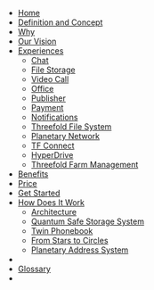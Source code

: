 - [Home](readme)
- [Definition and Concept](definition_and_concept)
- [Why](tftech:why)
- [Our Vision](our_vision)
- [Experiences](experiences)
  - [Chat](twin_chat)
  - [File Storage](filestorage)
  - [Video Call](video_call)
  - [Office](office)
  - [Publisher](threefold:publisher)
  - [Payment](payment)
  - [Notifications](notifications)
  - [Threefold File System](threefold:threefold_fs)
  - [Planetary Network](threefold:threefold_network)
  - [TF Connect](threefold:tfconnect)
  - [HyperDrive](hyperdrive)
  - [Threefold Farm Management](threefold_farmer_mgmt)
- [Benefits](benefits)
- [Price](price)
- [Get Started](getting_started)
- [How Does It Work](howdoesitwork)
  - [Architecture](twin_architecture)
  - [Quantum Safe Storage System](qsstoragesystem)
  - [Twin Phonebook](phonebook)
  - [From Stars to Circles](stars_circles)
  - [Planetary Address System](addressing_system)
  <!-- [peer2peer fairswap](p2p_swap)-->
- <!--[Roadmap](roadmap)-->
- [Glossary](threefold:defs)
- <!--[Legal](legal)-->
